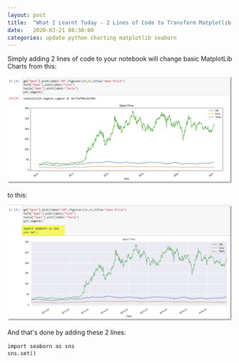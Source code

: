 ```yaml
---
layout: post
title:  "What I Learnt Today - 2 Lines of Code to Transform Matplotlib Charts"
date:   2020-03-21 08:30:00
categories: update python charting matplotlib seaborn
---
```

Simply adding 2 lines of code to your notebook will change basic MatplotLib Charts from this:

![Matplotlib Chart](/assets/images/matplotlib.png)

to this:

![Matplotlib Chart](/assets/images/seaborn.png)

And that's done by adding these 2 lines:

```
import seaborn as sns
sns.set()
```
